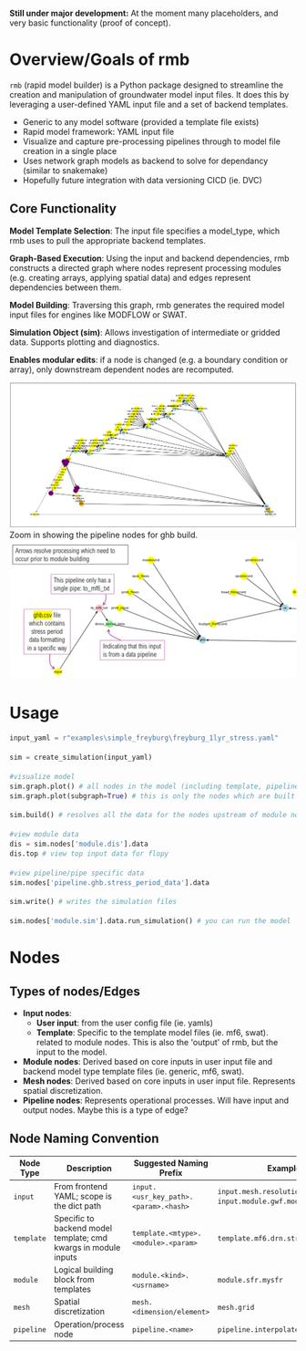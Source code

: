 **Still under major development:** At the moment many placeholders, and very basic functionality (proof of concept).

# Overview/Goals of rmb
`rmb` (rapid model builder) is a Python package designed to streamline the creation and manipulation of groundwater model input files. It does this by leveraging a user-defined YAML input file and a set of backend templates.

- Generic to any model software (provided a template file exists)
- Rapid model framework: YAML input file
- Visualize and capture pre-processing pipelines through to model file creation in a single place
- Uses network graph models as backend to solve for dependancy (similar to snakemake)
- Hopefully future integration with data versioning CICD (ie. DVC)

## Core Functionality
**Model Template Selection**: The input file specifies a model_type, which rmb uses to pull the appropriate backend templates.

**Graph-Based Execution**: Using the input and backend dependencies, rmb constructs a directed graph where nodes represent processing modules (e.g. creating arrays, applying spatial data) and edges represent dependencies between them.

**Model Building**: Traversing this graph, rmb generates the required model input files for engines like MODFLOW or SWAT.

**Simulation Object (sim)**: Allows investigation of intermediate or gridded data. Supports plotting and diagnostics.

**Enables modular edits**: if a node is changed (e.g. a boundary condition or array), only downstream dependent nodes are recomputed.

![Example_model_graph.png](/docs/Example_model_graph.png)
Zoom in showing the pipeline nodes for ghb build.
![Example_model_graph_subset.png](/docs/Example_model_graph_subset.png)

# Usage

```python
input_yaml = r"examples\simple_freyburg\freyburg_1lyr_stress.yaml"

sim = create_simulation(input_yaml)

#visualize model
sim.graph.plot() # all nodes in the model (including template, pipeline, default nodes)
sim.graph.plot(subgraph=True) # this is only the nodes which are built (ie. upstream of the module nodes)

sim.build() # resolves all the data for the nodes upstream of module nodes (ie. runs the pipelines)

#view module data
dis = sim.nodes['module.dis'].data
dis.top # view top input data for flopy

#view pipeline/pipe specific data
sim.nodes['pipeline.ghb.stress_period_data'].data

sim.write() # writes the simulation files

sim.nodes['module.sim'].data.run_simulation() # you can run the model

```


# Nodes
## Types of nodes/Edges

- **Input nodes**:
  - **User input**: from the user config file (ie. yamls)
  - **Template**: Specific to the template model files (ie. mf6, swat). related to module nodes. This is also the 'output' of rmb, but the input to the model.
- **Module nodes**: Derived based on core inputs in user input file and backend model type template files (ie. generic, mf6, swat). 
- **Mesh nodes**: Derived based on core inputs in user input file. Represents spatial discretization.
- **Pipeline nodes**: Represents operational processes. Will have input and output nodes. Maybe this is a type of edge?

## Node Naming Convention
| Node Type     | Description           | Suggested Naming Prefix   | Example ID                            |
| -----         | --------              | ---------                 | --------------                        |
| `input`    | From frontend YAML; scope is the dict path    | `input.<usr_key_path>.<param>.<hash>`        | `input.mesh.resolution` `input.module.gwf.modelname`  |
| `template` | Specific to backend model template; cmd kwargs in module inputs | `template.<mtype>.<module>.<param>` | `template.mf6.drn.stress_period_data` |
| `module` | Logical building block from templates |` module.<kind>.<usrname> `| `module.sfr.mysfr` |
| `mesh` | Spatial discretization | `mesh.<dimension/element>` | `mesh.grid` |
| `pipeline` | Operation/process node | `pipeline.<name>` | `pipeline.interpolate_rainfall` |